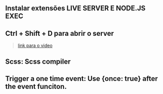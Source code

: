 ## Instalar extensões LIVE SERVER E NODE.JS EXEC
## Ctrl + Shift + D para  abrir o server
> [link para o video](https://www.youtube.com/watch?v=WWZX8RWLxIk)

## Scss: Scss compiler

## Trigger a one time event: Use {once: true} after the event funciton. 